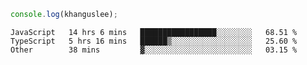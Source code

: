```js
console.log(khanguslee);
```

<!--START_SECTION:waka-->

```text
JavaScript   14 hrs 6 mins   █████████████████░░░░░░░░   68.51 %
TypeScript   5 hrs 16 mins   ██████▒░░░░░░░░░░░░░░░░░░   25.60 %
Other        38 mins         ▓░░░░░░░░░░░░░░░░░░░░░░░░   03.15 %
```

<!--END_SECTION:waka-->

<!--
**khanguslee/khanguslee** is a ✨ _special_ ✨ repository because its `README.md` (this file) appears on your GitHub profile.

Here are some ideas to get you started:

- 🔭 I’m currently working on ...
- 🌱 I’m currently learning ...
- 👯 I’m looking to collaborate on ...
- 🤔 I’m looking for help with ...
- 💬 Ask me about ...
- 📫 How to reach me: ...
- 😄 Pronouns: ...
- ⚡ Fun fact: ...
-->
